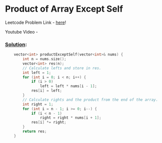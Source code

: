 # Product of Array Except Self

Leetcode Problem Link - [here](https://leetcode.com/problems/product-of-array-except-self/description/?envType=study-plan-v2&envId=leetcode-75)!

Youtube Video - 

### [Solution](/Array%20and%20Strings/238.%20Product%20of%20Array%20Except%20Self/238.%20Product%20of%20Array%20Except%20Self.cpp):

```cpp
    vector<int> productExceptSelf(vector<int>& nums) {
        int n = nums.size();
        vector<int> res(n);
        // Calculate lefts and store in res.
        int left = 1;
        for (int i = 0; i < n; i++) {
            if (i > 0)
                left = left * nums[i - 1];
            res[i] = left;
        }
        // Calculate rights and the product from the end of the array.
        int right = 1;
        for (int i = n - 1; i >= 0; i--) {
            if (i < n - 1)
                right = right * nums[i + 1];
            res[i] *= right;
        }
        return res;
    }
```